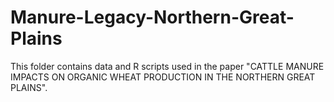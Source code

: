 # Manure-Legacy-Northern-Great-Plains
This folder contains data and R scripts used in the paper "CATTLE MANURE IMPACTS ON ORGANIC WHEAT PRODUCTION IN THE NORTHERN GREAT PLAINS".

